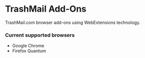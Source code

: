 # TrashMail Add-Ons
TrashMail.com browser add-ons using WebExtensions technology.

### Current supported browsers
- Google Chrome
- Firefox Quantum
